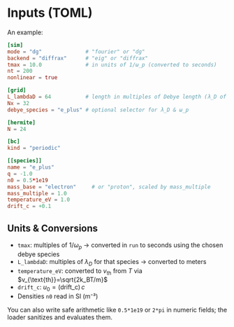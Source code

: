 
# Inputs (TOML)

An example:
```toml
[sim]
mode = "dg"              # "fourier" or "dg"
backend = "diffrax"      # "eig" or "diffrax"
tmax = 10.0              # in units of 1/ω_p (converted to seconds)
nt = 200
nonlinear = true

[grid]
L_lambdaD = 64           # length in multiples of Debye length (λ_D of a chosen species)
Nx = 32
debye_species = "e_plus" # optional selector for λ_D & ω_p

[hermite]
N = 24

[bc]
kind = "periodic"

[[species]]
name = "e_plus"
q = -1.0
n0 = 0.5*1e19
mass_base = "electron"     # or "proton", scaled by mass_multiple
mass_multiple = 1.0
temperature_eV = 1.0
drift_c = +0.1
````

## Units & Conversions

* `tmax`: multiples of $1/\omega_p$ → converted in `run` to seconds using the chosen debye species
* `L_lambdaD`: multiples of $\lambda_D$ for that species → converted to meters
* `temperature_eV`: converted to $v_{\text{th}}$ from $T$ via $v_{\text{th}}=\sqrt{2k_BT/m}$
* `drift_c`: $u_0 = (\text{drift\_c})\, c$
* Densities `n0` read in SI (m⁻³)

You can also write safe arithmetic like `0.5*1e19` or `2*pi` in numeric fields; the loader sanitizes and evaluates them.
